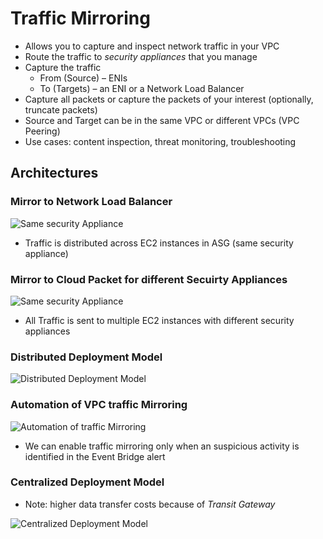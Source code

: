 # Traffic Mirroring

- Allows you to capture and inspect network traffic in your VPC
- Route the traffic to *security appliances* that you manage
- Capture the traffic
  - From (Source) – ENIs
  - To (Targets) – an ENI or a Network Load Balancer
- Capture all packets or capture the packets of your interest (optionally, truncate packets)
- Source and Target can be in the same VPC or different VPCs (VPC Peering)
- Use cases: content inspection, threat monitoring, troubleshooting

## Architectures

### Mirror to Network Load Balancer

![Same security Appliance](./mirroring_to_nlb_deployment.png)

- Traffic is distributed across EC2 instances in ASG (same security appliance)

### Mirror to Cloud Packet for different Secuirty Appliances

![Same security Appliance](./mirroring_to_differnet_security_deployment.png)

- All Traffic is sent to multiple EC2 instances with different security appliances

### Distributed Deployment Model

![Distributed Deployment Model](./mirroring_distributed_deployment.png)

### Automation of VPC traffic Mirroring

![Automation of traffic Mirroring](./mirroring_automation.png)

- We can enable traffic mirroring only when an suspicious activity is identified in the Event Bridge alert

### Centralized Deployment Model

- Note: higher data transfer costs because of *Transit Gateway*

![Centralized Deployment Model](./mirroring_centralized_deployment.png)